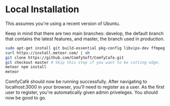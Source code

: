 # Local Installation

This assumes you're using a recent version of Ubuntu.

Keep in mind that there are two main branches: develop, the default branch that contains the latest features, and master, the branch used in production.

```bash
sudo apt-get install git build-essential pkg-config libvips-dev ffmpeg imagemagick
curl https://install.meteor.com/ | sh
git clone https://github.com/ComfySoft/ComfyCafe.git
git checkout master # Skip this step if you want to be cutting edge.
meteor npm install
meteor
```

ComfyCafé should now be running successfully. After navigating to localhost:3000 in your browser, you'll need to register as a user. As the first user to register, you're automatically given admin priveleges. You should now be good to go.
